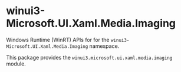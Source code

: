 <!-- warning: Please don't edit this file. It was automatically generated. -->

# winui3-Microsoft.UI.Xaml.Media.Imaging

Windows Runtime (WinRT) APIs for for the `winui3-Microsoft.UI.Xaml.Media.Imaging` namespace.

This package provides the `winui3.microsoft.ui.xaml.media.imaging` module.
